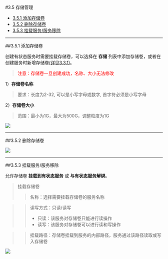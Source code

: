 #3.5 存储管理

- [3.5.1 添加存储卷](#jump1)
- [3.5.2 删除存储卷](#jump2)
- [3.5.3 挂载服务/服务移除](#jump3)

***
##<span id="jump1">3.5.1 添加存储卷</span>

创建有状态服务时需要挂载存储卷，可以选择在 **存储** 列表中添加存储卷，或者在创建服务时新增存储卷[(详见3.3.1)](fu-wu-guan-li.md "详见3.3.1")。

><span style="color:red">注意：存储卷一旦创建成功，名称、大小无法修改</span>

1）**存储卷名称**
>要求：长度为2-32, 可以是小写字母或数字, 首字符必须是小写字母

2）**存储卷大小**

>范围：最小为1G，最大为500G，调整粒度为1G

![](https://github.com/kirk-enterprise/kirk-docs/blob/master/yong-hu-zhi-nan/media/yingyongguanli-tianjiacunchujuan.jpeg?raw=true)

***
##<span id="jump2">3.5.2 删除存储卷</span>

![](/assets/cunchuguanli-shanchucunchujuan.gif)

***
##<span id="jump3">3.5.3 挂载服务/服务移除</span>

允许存储卷 **挂载到有状态服务** 或 **与有状态服务解绑**。

>挂载存储卷
>>名称：选择需要挂载存储卷的服务名称

>>读写方式：只读/读写
>> - 只读：该服务对存储卷只能进行读操作
>> - 读写：该服务对存储卷可以进行读和写操作

>>挂载路径：存储卷挂载到服务的内部路径，服务通过该路径读取或写入存储卷

![](https://odum9helk.qnssl.com/FioZeO4lEExDlTVbmtxYU8E9Ridm)